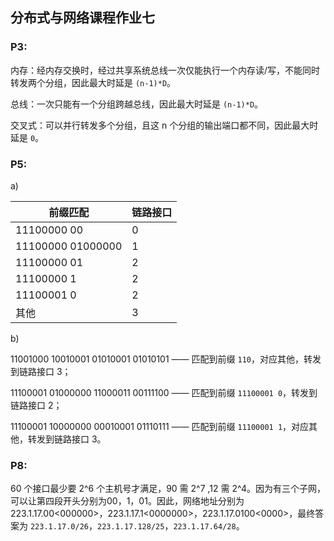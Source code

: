 ## 分布式与网络课程作业七

### P3:
内存：经内存交换时，经过共享系统总线一次仅能执行一个内存读/写，不能同时转发两个分组，因此最大时延是 `(n-1)*D`。

总线：一次只能有一个分组跨越总线，因此最大时延是 `(n-1)*D`。

交叉式：可以并行转发多个分组，且这 n 个分组的输出端口都不同，因此最大时延是 `0`。


### P5:
a)

| 前缀匹配           | 链路接口 |
| ----------------- | -------- |
| 11100000 00       | 0        |
| 11100000 01000000 | 1        |
| 11100000 01       | 2        |
| 11100000 1        | 2        |
| 11100001 0        | 2        |
| 其他               | 3        |

b)

11001000 10010001 01010001 01010101 —— 匹配到前缀 `110`，对应其他，转发到链路接口 3；

11100001 01000000 11000011 00111100 —— 匹配到前缀 `11100001 0`，转发到链路接口 2；

11100001 10000000 00010001 01110111 —— 匹配到前缀 `11100001 1`，对应其他，转发到链路接口 3。


### P8:
60 个接口最少要 2^6 个主机号才满足，90 需 2^7 ,12 需 2^4。因为有三个子网，可以让第四段开头分别为00，1，01。因此，网络地址分别为 223.1.17.00<000000>，223.1.17.1<0000000>，223.1.17.0100<0000>，最终答案为 `223.1.17.0/26`，`223.1.17.128/25`，`223.1.17.64/28`。
